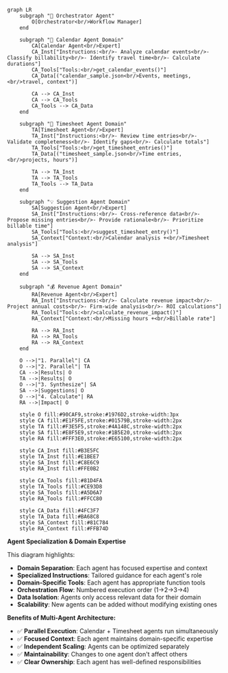 ```mermaid
graph LR
    subgraph "🎯 Orchestrator Agent"
        O[Orchestrator<br/>Workflow Manager]
    end
    
    subgraph "📅 Calendar Agent Domain"
        CA[Calendar Agent<br/>Expert]
        CA_Inst["Instructions:<br/>- Analyze calendar events<br/>- Classify billability<br/>- Identify travel time<br/>- Calculate durations"]
        CA_Tools["Tools:<br/>get_calendar_events()"]
        CA_Data[("calendar_sample.json<br/>Events, meetings,<br/>travel, context")]
        
        CA --> CA_Inst
        CA --> CA_Tools
        CA_Tools --> CA_Data
    end
    
    subgraph "📝 Timesheet Agent Domain"
        TA[Timesheet Agent<br/>Expert]
        TA_Inst["Instructions:<br/>- Review time entries<br/>- Validate completeness<br/>- Identify gaps<br/>- Calculate totals"]
        TA_Tools["Tools:<br/>get_timesheet_entries()"]
        TA_Data[("timesheet_sample.json<br/>Time entries,<br/>projects, hours")]
        
        TA --> TA_Inst
        TA --> TA_Tools
        TA_Tools --> TA_Data
    end
    
    subgraph "💡 Suggestion Agent Domain"
        SA[Suggestion Agent<br/>Expert]
        SA_Inst["Instructions:<br/>- Cross-reference data<br/>- Propose missing entries<br/>- Provide rationale<br/>- Prioritize billable time"]
        SA_Tools["Tools:<br/>suggest_timesheet_entry()"]
        SA_Context["Context:<br/>Calendar analysis +<br/>Timesheet analysis"]
        
        SA --> SA_Inst
        SA --> SA_Tools
        SA --> SA_Context
    end
    
    subgraph "💰 Revenue Agent Domain"
        RA[Revenue Agent<br/>Expert]
        RA_Inst["Instructions:<br/>- Calculate revenue impact<br/>- Project annual costs<br/>- Firm-wide analysis<br/>- ROI calculations"]
        RA_Tools["Tools:<br/>calculate_revenue_impact()"]
        RA_Context["Context:<br/>Missing hours +<br/>Billable rate"]
        
        RA --> RA_Inst
        RA --> RA_Tools
        RA --> RA_Context
    end
    
    O -->|"1. Parallel"| CA
    O -->|"2. Parallel"| TA
    CA -->|Results| O
    TA -->|Results| O
    O -->|"3. Synthesize"| SA
    SA -->|Suggestions| O
    O -->|"4. Calculate"| RA
    RA -->|Impact| O
    
    style O fill:#90CAF9,stroke:#1976D2,stroke-width:3px
    style CA fill:#E1F5FE,stroke:#01579B,stroke-width:2px
    style TA fill:#F3E5F5,stroke:#4A148C,stroke-width:2px
    style SA fill:#E8F5E9,stroke:#1B5E20,stroke-width:2px
    style RA fill:#FFF3E0,stroke:#E65100,stroke-width:2px
    
    style CA_Inst fill:#B3E5FC
    style TA_Inst fill:#E1BEE7
    style SA_Inst fill:#C8E6C9
    style RA_Inst fill:#FFE0B2
    
    style CA_Tools fill:#81D4FA
    style TA_Tools fill:#CE93D8
    style SA_Tools fill:#A5D6A7
    style RA_Tools fill:#FFCC80
    
    style CA_Data fill:#4FC3F7
    style TA_Data fill:#BA68C8
    style SA_Context fill:#81C784
    style RA_Context fill:#FFB74D
```

**Agent Specialization & Domain Expertise**

This diagram highlights:
- **Domain Separation**: Each agent has focused expertise and context
- **Specialized Instructions**: Tailored guidance for each agent's role
- **Domain-Specific Tools**: Each agent has appropriate function tools
- **Orchestration Flow**: Numbered execution order (1→2→3→4)
- **Data Isolation**: Agents only access relevant data for their domain
- **Scalability**: New agents can be added without modifying existing ones

**Benefits of Multi-Agent Architecture:**
- ✅ **Parallel Execution**: Calendar + Timesheet agents run simultaneously
- ✅ **Focused Context**: Each agent maintains domain-specific expertise
- ✅ **Independent Scaling**: Agents can be optimized separately
- ✅ **Maintainability**: Changes to one agent don't affect others
- ✅ **Clear Ownership**: Each agent has well-defined responsibilities
